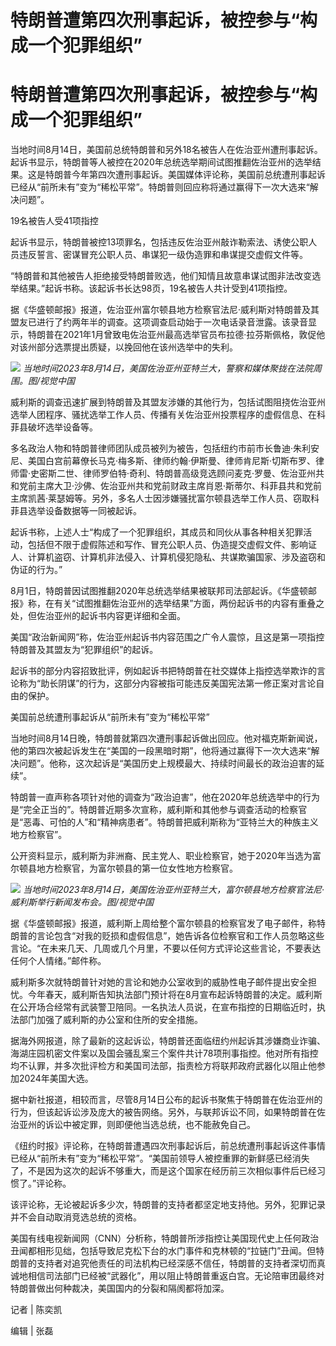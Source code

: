 # 特朗普遭第四次刑事起诉，被控参与“构成一个犯罪组织”

# 特朗普遭第四次刑事起诉，被控参与“构成一个犯罪组织”

当地时间8月14日，美国前总统特朗普和另外18名被告人在佐治亚州遭刑事起诉。起诉书显示，特朗普等人被控在2020年总统选举期间试图推翻佐治亚州的选举结果。这是特朗普今年第四次遭刑事起诉。美国媒体评论称，美国前总统遭刑事起诉已经从“前所未有”变为“稀松平常”。特朗普则回应称将通过赢得下一次大选来“解决问题”。

19名被告人受41项指控

起诉书显示，特朗普被控13项罪名，包括违反佐治亚州敲诈勒索法、诱使公职人员违反誓言、密谋冒充公职人员、串谋犯一级伪造罪和串谋提交虚假文件等。

“特朗普和其他被告人拒绝接受特朗普败选，他们知情且故意串谋试图非法改变选举结果。”起诉书称。该起诉书长达98页，19名被告人共计受到41项指控。

据《华盛顿邮报》报道，佐治亚州富尔顿县地方检察官法尼·威利斯对特朗普及其盟友已进行了约两年半的调查。这项调查启动始于一次电话录音泄露。该录音显示，特朗普在2021年1月曾致电佐治亚州最高选举官员布拉德·拉芬斯佩格，敦促他对该州部分选票提出质疑，以挽回他在该州选举中的失利。

![](https://inews.gtimg.com/om_bt/Odj6eXhgVlCj7PnoyWv_4gmdN-9YXF0Y7YGloG8hmFM8YAA/1000)
_当地时间2023年8月14日，美国佐治亚州亚特兰大，警察和媒体聚拢在法院周围。图/视觉中国_

威利斯的调查迅速扩展到特朗普及其盟友涉嫌的其他行为，包括试图阻挠佐治亚州选举人团程序、骚扰选举工作人员、传播有关佐治亚州投票程序的虚假信息、在科菲县破坏选举设备等。

多名政治人物和特朗普律师团队成员被列为被告，包括纽约市前市长鲁迪·朱利安尼、美国白宫前幕僚长马克·梅多斯、律师约翰·伊斯曼、律师肯尼斯·切斯布罗、律师雷·史密斯二世、律师罗伯特·奇利、特朗普高级竞选顾问麦克·罗曼、佐治亚州共和党前主席大卫·沙佛、佐治亚州共和党前财政主席肖恩·斯蒂尔、科菲县共和党前主席凯茜·莱瑟姆等。另外，多名人士因涉嫌骚扰富尔顿县选举工作人员、窃取科菲县选举设备数据等一同被起诉。

起诉书称，上述人士“构成了一个犯罪组织，其成员和同伙从事各种相关犯罪活动，包括但不限于虚假陈述和写作、冒充公职人员、伪造提交虚假文件、影响证人、计算机盗窃、计算机非法侵入、计算机侵犯隐私、共谋欺骗国家、涉及盗窃和伪证的行为。”

8月1日，特朗普因试图推翻2020年总统选举结果被联邦司法部起诉。《华盛顿邮报》称，在有关“试图推翻佐治亚州的选举结果”方面，两份起诉书的内容有重叠之处，但佐治亚州的起诉书内容更详细和全面。

美国“政治新闻网”称，佐治亚州起诉书内容范围之广令人震惊，且这是第一项指控特朗普及其盟友为“犯罪组织”的起诉。

起诉书的部分内容招致批评，例如起诉书把特朗普在社交媒体上指控选举欺诈的言论称为“助长阴谋”的行为，这部分内容被指可能违反美国宪法第一修正案对言论自由的保护。

美国前总统遭刑事起诉从“前所未有”变为“稀松平常”

当地时间8月14日晚，特朗普就第四次遭刑事起诉做出回应。他对福克斯新闻说，他的第四次被起诉发生在“美国的一段黑暗时期”，他将通过赢得下一次大选来“解决问题”。他称，这次起诉是“美国历史上规模最大、持续时间最长的政治迫害的延续”。

特朗普一直声称各项针对他的调查为“政治迫害”，他在2020年总统选举中的行为是“完全正当的”。特朗普近期多次宣称，威利斯和其他参与调查活动的检察官是“恶毒、可怕的人”和“精神病患者”。特朗普把威利斯称为“亚特兰大的种族主义地方检察官”。

公开资料显示，威利斯为非洲裔、民主党人、职业检察官，她于2020年当选为富尔顿县地方检察官，为富尔顿县的第一位女性地方检察官。

![](https://inews.gtimg.com/om_bt/OVwztLotPEnP4Rt7alPRy9LiYP997lBz_gRYf5F19KEUYAA/1000)
_当地时间2023年8月14日，美国佐治亚州亚特兰大，富尔顿县地方检察官法尼·威利斯举行新闻发布会。图/视觉中国_

据《华盛顿邮报》报道，威利斯上周给整个富尔顿县的检察官发了电子邮件，称特朗普的言论包含“对我的贬损和虚假信息”，她告诉各位检察官和工作人员忽略这些言论。“在未来几天、几周或几个月里，不要以任何方式评论这些言论，不要表达任何个人情绪。”邮件称。

威利斯多次就特朗普针对她的言论和她办公室收到的威胁性电子邮件提出安全担忧。今年春天，威利斯告知执法部门预计将在8月宣布起诉特朗普的决定。威利斯在公开场合经常有武装警卫陪同。一名执法人员说，在宣布指控的日期临近时，执法部门加强了威利斯的办公室和住所的安全措施。

据海外网报道，除了最新的这起诉讼，特朗普还面临纽约州起诉其涉嫌商业诈骗、海湖庄园机密文件案以及国会骚乱案三个案件共计78项刑事指控。他对所有指控均不认罪，并多次批评检方和美国司法部，指责检方将联邦政府武器化以阻止他参加2024年美国大选。

据中新社报道，相较而言，尽管8月14日公布的起诉书聚焦于特朗普在佐治亚州的行为，但该起诉讼涉及庞大的被告网络。另外，与联邦诉讼不同，如果特朗普在佐治亚州的诉讼中被定罪，则即便他当选总统，也不能赦免自己。

《纽约时报》评论称，在特朗普遭遇四次刑事起诉后，前总统遭刑事起诉这件事情已经从“前所未有”变为“稀松平常”。“美国前领导人被控重罪的新鲜感已经消失了，不是因为这次的起诉不够重大，而是这个国家在经历前三次相似事件后已经习惯了。”评论称。

该评论称，无论被起诉多少次，特朗普的支持者都坚定地支持他。另外，犯罪记录并不会自动取消竞选总统的资格。

美国有线电视新闻网（CNN）分析称，特朗普所涉指控让美国现代史上任何政治丑闻都相形见绌，包括导致尼克松下台的水门事件和克林顿的“拉链门”丑闻。但特朗普的支持者对追究他责任的司法机构已经深感不信任，特朗普的支持者深切而真诚地相信司法部门已经被“武器化”，用以阻止特朗普重返白宫。无论陪审团最终对特朗普做出何种裁决，美国国内的分裂和隔阂都将加深。

记者 | 陈奕凯

编辑 | 张磊

